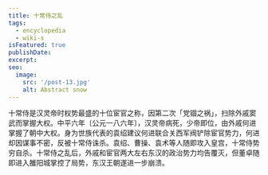 ```yaml
---
title: 十常侍之乱
tags:
  - encyclopedia
  - wiki-s
isFeatured: true
publishDate: 
excerpt: 
seo:
  image:
    src: '/post-13.jpg'
    alt: Abstract snow
---
```


十常侍是汉灵帝时权势最盛的十位宦官之称，因第二次「党锢之祸」，扫除外戚窦武而掌握大权。中平六年〔公元一八六年〕，汉灵帝病死，少帝即位，由外戚何进掌握了朝中大权。身为世族代表的袁绍建议何进联合关西军阀铲除宦官势力，何进却因谋事不密，反被十常侍诛杀。袁绍、曹操、袁术等人随即攻入皇宫，十常侍势穷自杀。十常侍之乱后，外戚和宦官两大左右东汉的政治势力均告覆灭，但董卓随即进入雒阳城掌控了局势，东汉王朝遂进一步崩溃。

